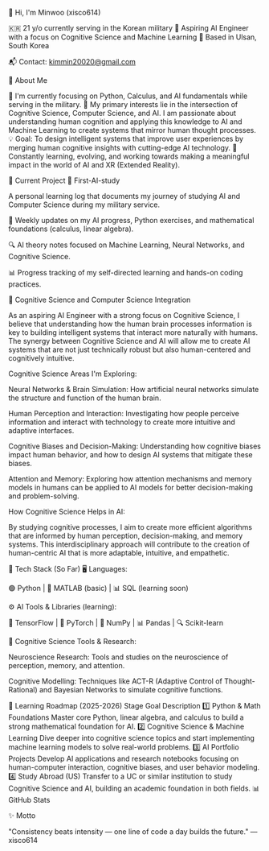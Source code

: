 👋 Hi, I'm Minwoo (xisco614)

🇰🇷 21 y/o currently serving in the Korean military
🎯 Aspiring AI Engineer with a focus on Cognitive Science and Machine Learning
📍 Based in Ulsan, South Korea

📬 Contact: kimmin20020@gmail.com

📘 About Me

🔭 I'm currently focusing on Python, Calculus, and AI fundamentals while serving in the military.
🧠 My primary interests lie in the intersection of Cognitive Science, Computer Science, and AI. I am passionate about understanding human cognition and applying this knowledge to AI and Machine Learning to create systems that mirror human thought processes.
💡 Goal: To design intelligent systems that improve user experiences by merging human cognitive insights with cutting-edge AI technology.
🚀 Constantly learning, evolving, and working towards making a meaningful impact in the world of AI and XR (Extended Reality).

🚀 Current Project
📗 First-AI-study

A personal learning log that documents my journey of studying AI and Computer Science during my military service.

📝 Weekly updates on my AI progress, Python exercises, and mathematical foundations (calculus, linear algebra).

🔍 AI theory notes focused on Machine Learning, Neural Networks, and Cognitive Science.

📊 Progress tracking of my self-directed learning and hands-on coding practices.

🧠 Cognitive Science and Computer Science Integration

As an aspiring AI Engineer with a strong focus on Cognitive Science, I believe that understanding how the human brain processes information is key to building intelligent systems that interact more naturally with humans. The synergy between Cognitive Science and AI will allow me to create AI systems that are not just technically robust but also human-centered and cognitively intuitive.

Cognitive Science Areas I'm Exploring:

Neural Networks & Brain Simulation: How artificial neural networks simulate the structure and function of the human brain.

Human Perception and Interaction: Investigating how people perceive information and interact with technology to create more intuitive and adaptive interfaces.

Cognitive Biases and Decision-Making: Understanding how cognitive biases impact human behavior, and how to design AI systems that mitigate these biases.

Attention and Memory: Exploring how attention mechanisms and memory models in humans can be applied to AI models for better decision-making and problem-solving.

How Cognitive Science Helps in AI:

By studying cognitive processes, I aim to create more efficient algorithms that are informed by human perception, decision-making, and memory systems. This interdisciplinary approach will contribute to the creation of human-centric AI that is more adaptable, intuitive, and empathetic.

🧰 Tech Stack (So Far)
🖥️ Languages:

🟢 Python | 🧮 MATLAB (basic) | 📊 SQL (learning soon)

⚙️ AI Tools & Libraries (learning):

🤖 TensorFlow | 🧠 PyTorch | 🔢 NumPy | 📊 Pandas | 🔍 Scikit-learn

🧠 Cognitive Science Tools & Research:

Neuroscience Research: Tools and studies on the neuroscience of perception, memory, and attention.

Cognitive Modelling: Techniques like ACT-R (Adaptive Control of Thought-Rational) and Bayesian Networks to simulate cognitive functions.

🌱 Learning Roadmap (2025-2026)
Stage	Goal	Description
1️⃣	Python & Math Foundations	Master core Python, linear algebra, and calculus to build a strong mathematical foundation for AI.
2️⃣	Cognitive Science & Machine Learning	Dive deeper into cognitive science topics and start implementing machine learning models to solve real-world problems.
3️⃣	AI Portfolio Projects	Develop AI applications and research notebooks focusing on human-computer interaction, cognitive biases, and user behavior modeling.
4️⃣	Study Abroad (US)	Transfer to a UC or similar institution to study Cognitive Science and AI, building an academic foundation in both fields.
📊 GitHub Stats

✨ Motto

"Consistency beats intensity — one line of code a day builds the future."
— xisco614
